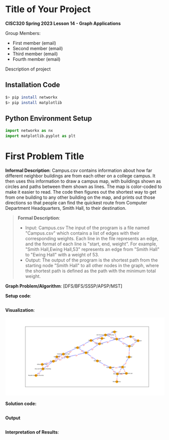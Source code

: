 # Title of Your Project

**CISC320 Spring 2023 Lesson 14 - Graph Applications**

Group Members:
* First member (email)
* Second member (email)
* Third member (email)
* Fourth member (email)

Description of project

## Installation Code

```sh
$> pip install networkx
$> pip install matplotlib
```

## Python Environment Setup

```python
import networkx as nx
import matplotlib.pyplot as plt
```

# First Problem Title

**Informal Description**: 
Campus.csv contains information about how far different neighbor buildings are from each other on a college campus. It then uses this information to draw a campus map, with buildings shown as circles and paths between them shown as lines. The map is color-coded to make it easier to read. The code then figures out the shortest way to get from one building to any other building on the map, and prints out those directions so that people can find the quickest route from Computer Department Headquarters, Smith Hall, to their destination.

> **Formal Description**:
>  * Input: Campus.csv
            The input of the program is a file named "Campus.csv" which contains a list of edges with their corresponding weights. Each line in the file represents an edge, and the format of each line is "start, end, weight". For example, "Smith Hall,Ewing Hall,53" represents an edge from "Smith Hall" to "Ewing Hall" with a weight of 53.
>  * Output: 
            The output of the program is the shortest path from the starting node "Smith Hall" to all other nodes in the graph, where the shortest path is defined as the path with the minimum total weight.

**Graph Problem/Algorithm**: [DFS/BFS/SSSP/APSP/MST]


**Setup code**:

```python
```

**Visualization**:

![Image goes here](Campus_Map.png)

**Solution code:**

```python
```

**Output**

```
```

**Interpretation of Results**:

